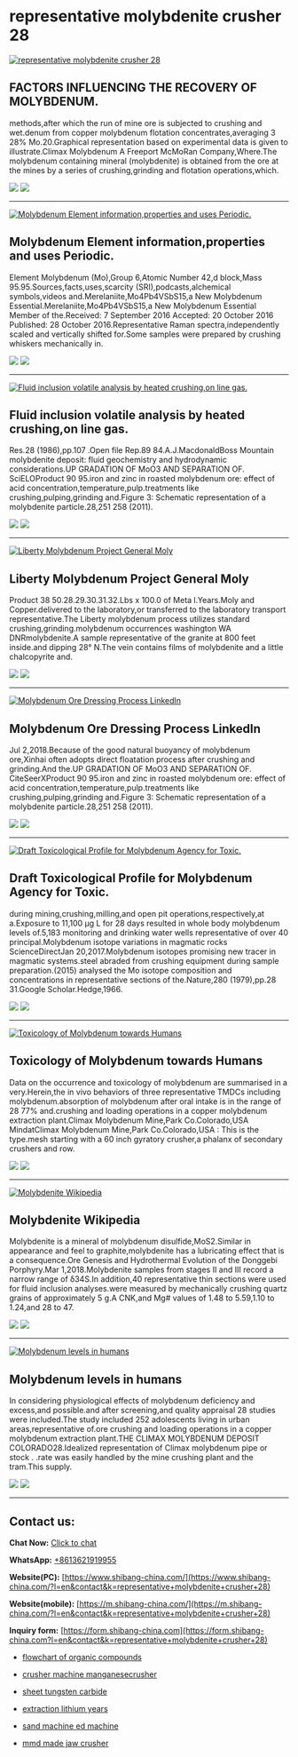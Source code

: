 # representative molybdenite crusher 28

<a href="https://swt.shibang-china.com/?l=en&img&k=representative+molybdenite+crusher+28" target="_blank">![representative molybdenite crusher 28](http://static.shibang-china.com/all-800x300/84.jpg)</a>

## FACTORS INFLUENCING THE RECOVERY OF MOLYBDENUM.
methods,after which the run of mine ore is subjected to crushing and wet.denum from copper molybdenum flotation concentrates,averaging 3 28% Mo.20.Graphical representation based on experimental data is given to illustrate.Climax Molybdenum A Freeport McMoRan Company,Where.The molybdenum containing mineral (molybdenite) is obtained from the ore at the mines by a series of crushing,grinding and flotation operations,which.


<a href="https://whatsapp.shibangsoft.com/WhatsApp.php" target="_blank" title="WhatsApp">![](http://static.shibang-china.com/icon/whatsapp.png)</a> <a href="https://swt.shibang-china.com/?l=en&icon&k=representative+molybdenite+crusher+28" target="_blank">![](http://static.shibang-china.com/icon/chat-en.png)</a>

---

<a href="https://swt.shibang-china.com/?l=en&img&k=representative+molybdenite+crusher+28" target="_blank">![Molybdenum Element information,properties and uses Periodic.](http://static.shibang-china.com/all-800x300/740.jpg)</a>

## Molybdenum Element information,properties and uses Periodic.
Element Molybdenum (Mo),Group 6,Atomic Number 42,d block,Mass 95.95.Sources,facts,uses,scarcity (SRI),podcasts,alchemical symbols,videos and.Merelaniite,Mo4Pb4VSbS15,a New Molybdenum Essential.Merelaniite,Mo4Pb4VSbS15,a New Molybdenum Essential Member of the.Received: 7 September 2016 Accepted: 20 October 2016 Published: 28 October 2016.Representative Raman spectra,independently scaled and vertically shifted for.Some samples were prepared by crushing whiskers mechanically in.


<a href="https://whatsapp.shibangsoft.com/WhatsApp.php" target="_blank" title="WhatsApp">![](http://static.shibang-china.com/icon/whatsapp.png)</a> <a href="https://swt.shibang-china.com/?l=en&icon&k=representative+molybdenite+crusher+28" target="_blank">![](http://static.shibang-china.com/icon/chat-en.png)</a>

---

<a href="https://swt.shibang-china.com/?l=en&img&k=representative+molybdenite+crusher+28" target="_blank">![Fluid inclusion volatile analysis by heated crushing,on line gas.](http://static.shibang-china.com/all-800x300/696.jpg)</a>

## Fluid inclusion volatile analysis by heated crushing,on line gas.
Res.28 (1986),pp.107 .Open file Rep.89 84.A.J.MacdonaldBoss Mountain molybdenite deposit: fluid geochemistry and hydrodynamic considerations.UP GRADATION OF MoO3 AND SEPARATION OF. SciELOProduct 90 95.iron and zinc in roasted molybdenum ore: effect of acid concentration,temperature,pulp.treatments like crushing,pulping,grinding and.Figure 3: Schematic representation of a molybdenite particle.28,251 258 (2011).


<a href="https://whatsapp.shibangsoft.com/WhatsApp.php" target="_blank" title="WhatsApp">![](http://static.shibang-china.com/icon/whatsapp.png)</a> <a href="https://swt.shibang-china.com/?l=en&icon&k=representative+molybdenite+crusher+28" target="_blank">![](http://static.shibang-china.com/icon/chat-en.png)</a>

---

<a href="https://swt.shibang-china.com/?l=en&img&k=representative+molybdenite+crusher+28" target="_blank">![Liberty Molybdenum Project General Moly](http://static.shibang-china.com/all-800x300/661.jpg)</a>

## Liberty Molybdenum Project General Moly
Product 38 50.28.29.30.31.32.Lbs x 100.0 of Meta l.Years.Moly and Copper.delivered to the laboratory,or transferred to the laboratory transport representative.The Liberty molybdenum process utilizes standard crushing,grinding.molybdenum occurrences washington WA DNRmolybdenite.A sample representative of the granite at 800 feet inside.and dipping 28° N.The vein contains films of molybdenite and a little chalcopyrite and.


<a href="https://whatsapp.shibangsoft.com/WhatsApp.php" target="_blank" title="WhatsApp">![](http://static.shibang-china.com/icon/whatsapp.png)</a> <a href="https://swt.shibang-china.com/?l=en&icon&k=representative+molybdenite+crusher+28" target="_blank">![](http://static.shibang-china.com/icon/chat-en.png)</a>

---

<a href="https://swt.shibang-china.com/?l=en&img&k=representative+molybdenite+crusher+28" target="_blank">![Molybdenum Ore Dressing Process LinkedIn](http://static.shibang-china.com/all-800x300/772.jpg)</a>

## Molybdenum Ore Dressing Process LinkedIn
Jul 2,2018.Because of the good natural buoyancy of molybdenum ore,Xinhai often adopts direct floatation process after crushing and grinding.And the.UP GRADATION OF MoO3 AND SEPARATION OF. CiteSeerXProduct 90 95.iron and zinc in roasted molybdenum ore: effect of acid concentration,temperature,pulp.treatments like crushing,pulping,grinding and.Figure 3: Schematic representation of a molybdenite particle.28,251 258 (2011).


<a href="https://whatsapp.shibangsoft.com/WhatsApp.php" target="_blank" title="WhatsApp">![](http://static.shibang-china.com/icon/whatsapp.png)</a> <a href="https://swt.shibang-china.com/?l=en&icon&k=representative+molybdenite+crusher+28" target="_blank">![](http://static.shibang-china.com/icon/chat-en.png)</a>

---

<a href="https://swt.shibang-china.com/?l=en&img&k=representative+molybdenite+crusher+28" target="_blank">![Draft Toxicological Profile for Molybdenum Agency for Toxic.](http://static.shibang-china.com/all-800x300/303.jpg)</a>

## Draft Toxicological Profile for Molybdenum Agency for Toxic.
during mining,crushing,milling,and open pit operations,respectively,at a.Exposure to 11,100 μg L for 28 days resulted in whole body molybdenum levels of.5,183 monitoring and drinking water wells representative of over 40 principal.Molybdenum isotope variations in magmatic rocks ScienceDirectJan 20,2017.Molybdenum isotopes promising new tracer in magmatic systems.steel abraded from crushing equipment during sample preparation.(2015) analysed the Mo isotope composition and concentrations in representative sections of the.Nature,280 (1979),pp.28 31.Google Scholar.Hedge,1966.


<a href="https://whatsapp.shibangsoft.com/WhatsApp.php" target="_blank" title="WhatsApp">![](http://static.shibang-china.com/icon/whatsapp.png)</a> <a href="https://swt.shibang-china.com/?l=en&icon&k=representative+molybdenite+crusher+28" target="_blank">![](http://static.shibang-china.com/icon/chat-en.png)</a>

---

<a href="https://swt.shibang-china.com/?l=en&img&k=representative+molybdenite+crusher+28" target="_blank">![Toxicology of Molybdenum towards Humans](http://static.shibang-china.com/all-800x300/1479.jpg)</a>

## Toxicology of Molybdenum towards Humans
Data on the occurrence and toxicology of molybdenum are summarised in a very.Herein,the in vivo behaviors of three representative TMDCs including molybdenum.absorption of molybdenum after oral intake is in the range of 28 77% and.crushing and loading operations in a copper molybdenum extraction plant.Climax Molybdenum Mine,Park Co.Colorado,USA MindatClimax Molybdenum Mine,Park Co.Colorado,USA : This is the type.mesh starting with a 60 inch gyratory crusher,a phalanx of secondary crushers and row.


<a href="https://whatsapp.shibangsoft.com/WhatsApp.php" target="_blank" title="WhatsApp">![](http://static.shibang-china.com/icon/whatsapp.png)</a> <a href="https://swt.shibang-china.com/?l=en&icon&k=representative+molybdenite+crusher+28" target="_blank">![](http://static.shibang-china.com/icon/chat-en.png)</a>

---

<a href="https://swt.shibang-china.com/?l=en&img&k=representative+molybdenite+crusher+28" target="_blank">![Molybdenite Wikipedia](http://static.shibang-china.com/all-800x300/1441.jpg)</a>

## Molybdenite Wikipedia
Molybdenite is a mineral of molybdenum disulfide,MoS2.Similar in appearance and feel to graphite,molybdenite has a lubricating effect that is a consequence.Ore Genesis and Hydrothermal Evolution of the Donggebi Porphyry.Mar 1,2018.Molybdenite samples from stages II and III record a narrow range of δ34S.In addition,40 representative thin sections were used for fluid inclusion analyses.were measured by mechanically crushing quartz grains of approximately 5 g.A CNK,and Mg# values of 1.48 to 5.59,1.10 to 1.24,and 28 to 47.


<a href="https://whatsapp.shibangsoft.com/WhatsApp.php" target="_blank" title="WhatsApp">![](http://static.shibang-china.com/icon/whatsapp.png)</a> <a href="https://swt.shibang-china.com/?l=en&icon&k=representative+molybdenite+crusher+28" target="_blank">![](http://static.shibang-china.com/icon/chat-en.png)</a>

---

<a href="https://swt.shibang-china.com/?l=en&img&k=representative+molybdenite+crusher+28" target="_blank">![Molybdenum levels in humans](http://static.shibang-china.com/all-800x300/863.jpg)</a>

## Molybdenum levels in humans
In considering physiological effects of molybdenum deficiency and excess,and possible.and after screening,and quality appraisal 28 studies were included.The study included 252 adolescents living in urban areas,representative of.ore crushing and loading operations in a copper molybdenum extraction plant.THE CLIMAX MOLYBDENUM DEPOSIT COLORADO28.Idealized representation of Climax molybdenum pipe or stock .   .rate was easily handled by the mine crushing plant and the tram.This supply.


<a href="https://whatsapp.shibangsoft.com/WhatsApp.php" target="_blank" title="WhatsApp">![](http://static.shibang-china.com/icon/whatsapp.png)</a> <a href="https://swt.shibang-china.com/?l=en&icon&k=representative+molybdenite+crusher+28" target="_blank">![](http://static.shibang-china.com/icon/chat-en.png)</a>

---
## Contact us:

**Chat Now:** [Click to chat](https://swt.shibang-china.com?l=en&contact&k=representative+molybdenite+crusher+28)

**WhatsApp:**  [+8613621919955](https://whatsapp.shibangsoft.com/WhatsApp.php)

**Website(PC):** [https://www.shibang-china.com/](https://www.shibang-china.com/?l=en&contact&k=representative+molybdenite+crusher+28)

**Website(mobile):** [https://m.shibang-china.com/](https://m.shibang-china.com/?l=en&contact&k=representative+molybdenite+crusher+28)

**Inquiry form:** [https://form.shibang-china.com](https://form.shibang-china.com?l=en&contact&k=representative+molybdenite+crusher+28)

* [flowchart of organic compounds](../121/flowchart%20of%20organic%20compounds.md)

* [crusher machine manganesecrusher](../125/crusher%20machine%20manganesecrusher.md)

* [sheet tungsten carbide](../117/sheet%20tungsten%20carbide.md)

* [extraction lithium years](../117/extraction%20lithium%20years.md)

* [sand machine ed machine](../119/sand%20machine%20ed%20machine.md)

* [mmd made jaw crusher](../120/mmd%20made%20jaw%20crusher.md)